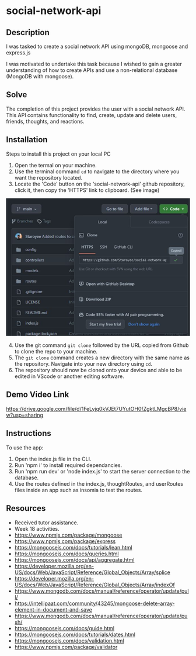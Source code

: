 # social-network-api

## Description

I was tasked to create a social network API using mongoDB, mongoose and express.js

I was motivated to undertake this task because I wished to gain a greater understanding of how to create APIs and use a non-relational database (MongoDB with mongoose).
## Solve

The completion of this project provides the user with a social network API. This API contains functionality to find, create, update and delete users, friends, thoughts, and reactions.

## Installation

Steps to install this project on your local PC

1. Open the termal on your machine.
2. Use the terminal command `cd` to navigate to the directory where you want the repository located.
3. Locate the 'Code' button on the 'social-network-api' github repository, click it, then copy the 'HTTPS' link to clipboard. (See image)

![alt text](./public/images/repo.JPG)

4. Use the git command `git clone` followed by the URL copied from Github to clone the repo to your machine.
5. The `git clone` command creates a new directory with the same name as the repository. Navigate into your new directory using `cd`.
6. The repository should now be cloned onto your device and able to be edited in VScode or another editing software.

## Demo Video Link
https://drive.google.com/file/d/1FeLyjq0kVJEt7UYutOH0fZgktLMgcBP8/view?usp=sharing

## Instructions

To use the app:

1. Open the index.js file in the CLI.
2. Run 'npm i' to install required dependancies.
3. Run 'npm run dev' or 'node index.js' to start the server connection to the database.
4. Use the routes defined in the index.js, thoughtRoutes, and userRoutes files inside an app such as insomia to test the routes.

## Resources

- Received tutor assistance.
- Week 18 activities.
- https://www.npmjs.com/package/mongoose
- https://www.npmjs.com/package/express
- https://mongoosejs.com/docs/tutorials/lean.html
- https://mongoosejs.com/docs/queries.html
- https://mongoosejs.com/docs/api/aggregate.html
- https://developer.mozilla.org/en-US/docs/Web/JavaScript/Reference/Global_Objects/Array/splice
- https://developer.mozilla.org/en-US/docs/Web/JavaScript/Reference/Global_Objects/Array/indexOf
- https://www.mongodb.com/docs/manual/reference/operator/update/pull/
- https://intellipaat.com/community/43245/mongoose-delete-array-element-in-document-and-save
- https://www.mongodb.com/docs/manual/reference/operator/update/push/
- https://mongoosejs.com/docs/guide.html
- https://mongoosejs.com/docs/tutorials/dates.html
- https://mongoosejs.com/docs/validation.html
- https://www.npmjs.com/package/validator